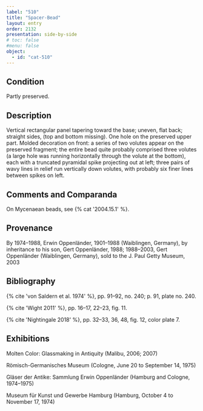 ```yaml
---
label: "510"
title: "Spacer-Bead"
layout: entry
order: 2132
presentation: side-by-side
# toc: false
#menu: false 
object:
  - id: "cat-510"
---
```


## Condition

Partly preserved.

## Description

Vertical rectangular panel tapering toward the base; uneven, flat back; straight sides, (top and bottom missing). One hole on the preserved upper part. Molded decoration on front: a series of two volutes appear on the preserved fragment; the entire bead quite probably comprised three volutes (a large hole was running horizontally through the volute at the bottom), each with a truncated pyramidal spike projecting out at left; three pairs of wavy lines in relief run vertically down volutes, with probably six finer lines between spikes on left.

## Comments and Comparanda

On Mycenaean beads, see {% cat '2004.15.1' %}.

## Provenance

By 1974–1988, Erwin Oppenländer, 1901–1988 (Waiblingen, Germany), by inheritance to his son, Gert Oppenländer, 1988; 1988–2003, Gert Oppenländer (Waiblingen, Germany), sold to the J. Paul Getty Museum, 2003

## Bibliography

{% cite 'von Saldern et al. 1974' %}, pp. 91–92, no. 240; p. 91, plate no. 240.

{% cite 'Wight 2011' %}, pp. 16–17, 22–23, fig. 11.

{% cite 'Nightingale 2018' %}, pp. 32–33, 36, 48, fig. 12, color plate 7.

## Exhibitions

Molten Color: Glassmaking in Antiquity (Malibu, 2006; 2007)

Römisch-Germanisches Museum (Cologne, June 20 to September 14, 1975)

Gläser der Antike: Sammlung Erwin Oppenländer (Hamburg and Cologne, 1974–1975)

Museum für Kunst und Gewerbe Hamburg (Hamburg, October 4 to November 17, 1974)


